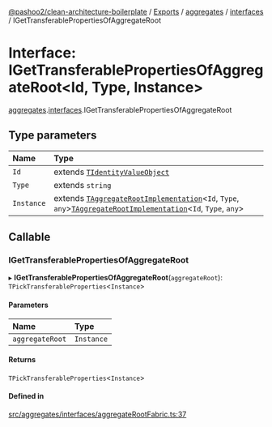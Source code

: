 [@pashoo2/clean-architecture-boilerplate](../README.md) / [Exports](../modules.md) / [aggregates](../modules/aggregates.md) / [interfaces](../modules/aggregates.interfaces.md) / IGetTransferablePropertiesOfAggregateRoot

# Interface: IGetTransferablePropertiesOfAggregateRoot<Id, Type, Instance\>

[aggregates](../modules/aggregates.md).[interfaces](../modules/aggregates.interfaces.md).IGetTransferablePropertiesOfAggregateRoot

## Type parameters

| Name | Type |
| :------ | :------ |
| `Id` | extends [`TIdentityValueObject`](../modules/valueobject.interfaces.md#tidentityvalueobject) |
| `Type` | extends `string` |
| `Instance` | extends [`TAggregateRootImplementation`](../modules/aggregates.interfaces.md#taggregaterootimplementation)<`Id`, `Type`, `any`\>[`TAggregateRootImplementation`](../modules/aggregates.interfaces.md#taggregaterootimplementation)<`Id`, `Type`, `any`\> |

## Callable

### IGetTransferablePropertiesOfAggregateRoot

▸ **IGetTransferablePropertiesOfAggregateRoot**(`aggregateRoot`): `TPickTransferableProperties`<`Instance`\>

#### Parameters

| Name | Type |
| :------ | :------ |
| `aggregateRoot` | `Instance` |

#### Returns

`TPickTransferableProperties`<`Instance`\>

#### Defined in

[src/aggregates/interfaces/aggregateRootFabric.ts:37](https://github.com/pashoo2/clean-architecture-boilerplate/blob/741b3a2/src/aggregates/interfaces/aggregateRootFabric.ts#L37)
